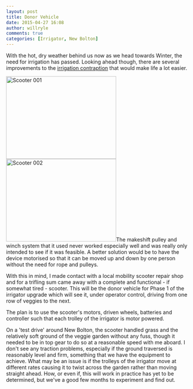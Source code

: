```yaml
---
layout: post
title: Donor Vehicle
date: 2015-04-27 16:08
author: willryle
comments: true
categories: [Irrigator, New Bolton]
---
```

With the hot, dry weather behind us now as we head towards Winter, the need for irrigation has passed. Looking ahead though, there are several improvements to the <a title="Irrigation" href="https://willryle.wordpress.com/2015/01/13/irrigation/">irrigation contraption</a> that would make life a lot easier.

<!--more-->

<a href="https://willryle.files.wordpress.com/2015/04/scooter-001.jpg" target="_blank"><img class="alignleft wp-image-2115 size-medium" src="https://willryle.files.wordpress.com/2015/04/scooter-001.jpg?w=300" alt="Scooter 001" width="300" height="225" /></a> <a href="https://willryle.files.wordpress.com/2015/04/scooter-002.jpg" target="_blank"><img class="alignleft wp-image-2116 size-medium" src="https://willryle.files.wordpress.com/2015/04/scooter-002.jpg?w=300" alt="Scooter 002" width="300" height="225" /></a>The makeshift pulley and winch system that it used never worked especially well and was really only intended to see if it was feasible. A better solution would be to have the device motorised so that it can be moved up and down by one person without the need for rope and pulleys.

With this in mind, I made contact with a local mobility scooter repair shop and for a trifling sum came away with a complete and functional - if somewhat tired - scooter. This will be the donor vehicle for Phase 1 of the irrigator upgrade which will see it, under operator control, driving from one row of veggies to the next.

The plan is to use the scooter's motors, driven wheels, batteries and controller such that each trolley of the irrigator is motor powered.

On a 'test drive' around New Bolton, the scooter handled grass and the relatively soft ground of the veggie garden without any fuss, though it needed to be in top gear to do so at a reasonable speed with me aboard. I don't see any traction problems, especially if the ground traversed is reasonably level and firm, something that we have the equipment to achieve. What may be an issue is if the trolleys of the irrigator move at different rates causing it to twist across the garden rather than moving straight ahead. How, or even if, this will work in practice has yet to be determined, but we've a good few months to experiment and find out.
